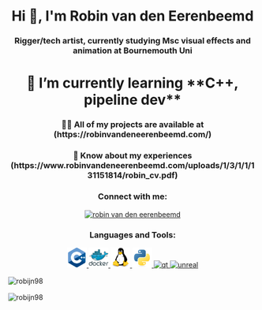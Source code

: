 <h1 align="center">Hi 👋, I'm Robin van den Eerenbeemd</h1>
<h3 align="center">Rigger/tech artist, currently studying Msc visual effects and animation at Bournemouth Uni</h3>

<h1 align="center"> 🌱 I’m currently learning **C++, pipeline dev**

<h3 align="center">👨‍💻 All of my projects are available at (https://robinvandeneerenbeemd.com/)

<h3 align="center">📄 Know about my experiences (https://www.robinvandeneerenbeemd.com/uploads/1/3/1/1/131151814/robin_cv.pdf)

<h3 align="center">Connect with me:</h3>
<p align="center">
<a href="https://www.linkedin.com/in/robin-van-den-eerenbeemd-23494a172/" target="blank"><img align="center" src="https://raw.githubusercontent.com/rahuldkjain/github-profile-readme-generator/master/src/images/icons/Social/linked-in-alt.svg" alt="robin van den eerenbeemd" height="30" width="40" /></a>
</p>

<h3 align="center">Languages and Tools:</h3>
<p align="center"> <a href="https://www.w3schools.com/cpp/" target="_blank" rel="noreferrer"> <img src="https://raw.githubusercontent.com/devicons/devicon/master/icons/cplusplus/cplusplus-original.svg" alt="cplusplus" width="40" height="40"/> </a> <a href="https://www.docker.com/" target="_blank" rel="noreferrer"> <img src="https://raw.githubusercontent.com/devicons/devicon/master/icons/docker/docker-original-wordmark.svg" alt="docker" width="40" height="40"/> </a> <a href="https://www.linux.org/" target="_blank" rel="noreferrer"> <img src="https://raw.githubusercontent.com/devicons/devicon/master/icons/linux/linux-original.svg" alt="linux" width="40" height="40"/> </a> <a href="https://www.python.org" target="_blank" rel="noreferrer"> <img src="https://raw.githubusercontent.com/devicons/devicon/master/icons/python/python-original.svg" alt="python" width="40" height="40"/> </a> <a href="https://www.qt.io/" target="_blank" rel="noreferrer"> <img src="https://upload.wikimedia.org/wikipedia/commons/0/0b/Qt_logo_2016.svg" alt="qt" width="40" height="40"/> </a> <a href="https://unrealengine.com/" target="_blank" rel="noreferrer"> <img src="https://raw.githubusercontent.com/kenangundogan/fontisto/036b7eca71aab1bef8e6a0518f7329f13ed62f6b/icons/svg/brand/unreal-engine.svg" alt="unreal" width="40" height="40"/> </a> </p>

<p><img align="center" src="https://github-readme-stats.vercel.app/api/top-langs?username=robijn98&show_icons=true&locale=en&layout=compact" alt="robijn98" /></p>

<p><img align="center" src="https://github-readme-streak-stats.herokuapp.com/?user=robijn98&" alt="robijn98" /></p>
